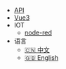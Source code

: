 - [API](zh-cn/api)
- [Vue3](zh-cn/vue3/index)
- IOT
  - [ node-red](iot/)
- 语言
  - [:cn: 中文](/zh-cn/)
  - [:uk: English](/en-us/)
